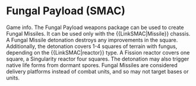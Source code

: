 # Fungal Payload (SMAC)

Game info.
The Fungal Payload weapons package can be used to create Fungal Missiles. It can be used only with the {{LinkSMAC|Missile}} chassis.
A Fungal Missile detonation destroys any improvements in the square. Additionally, the detonation covers 1-4 squares of terrain with fungus, depending on the {{LinkSMAC|reactor}} type. A Fission reactor covers one square, a Singularity reactor four squares. The detonation may also trigger native life forms from dormant spores. Fungal Missiles are considered delivery platforms instead of combat units, and so may not target bases or units.